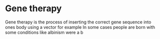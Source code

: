 # Gene therapy

Gene therapy is the process of inserting the correct gene sequence into ones body using a vector for example
In some cases people are born with some conditions like albinism were a b
